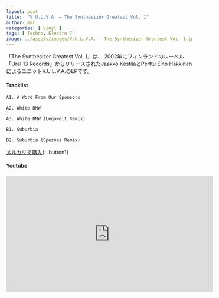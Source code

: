 ```yaml
---
layout: post
title:  "V.U.L.V.A. – The Synthesizer Greatest Vol. 1"
author: mmr
categories: [ Vinyl ]
tags: [ Techno, Electro ]
image: ../assets/images/V.U.L.V.A. – The Synthesizer Greatest Vol. 1.jpg
---
```


「The Synthesizer Greatest Vol. 1」は、
2002年にフィンランドのレーベル「Ural 13 Records」からリリースされたJaakko KestiläとPerttu Eino HäkkinenによるユニットV.U.L.V.A.のEPです。


#### Tracklist
```md
A1. A Word From Our Sponsors

A2. White BMW

A3. White BMW (Legowelt Remix)

B1. Suburbia

B2. Suburbia (Speznaz Remix)
```

[メルカリで購入](https://jp.mercari.com/item/m82922003808?afid=6142608987){: .button1}

#### Youtube
<iframe width="560" height="315" src="https://www.youtube.com/embed/71ETg0A06EU?si=D8eh08c9ZHD0O-v0" title="YouTube video player" frameborder="0" allow="accelerometer; autoplay; clipboard-write; encrypted-media; gyroscope; picture-in-picture; web-share" referrerpolicy="strict-origin-when-cross-origin" allowfullscreen></iframe>